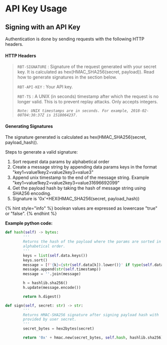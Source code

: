 # API Key Usage

## Signing with an API Key

Authentication is done by sending requests with the following HTTP headers.

#### HTTP Headers

> `RBT-SIGNATURE` : Signature of the request generated with your secret key. It is calculated as hex(HMAC\_SHA256(secret, payload)). Read how to generate signatures in the section below.
>
> `RBT-API-KEY` : Your API key.
>
> `RBT-TS` : A UNIX (in seconds) timestamp after which the request is no longer valid. This is to prevent replay attacks. Only accepts integers.
>
> _`Note: UNIX timestamps are in seconds. For example, 2018-02-08T04:30:37Z is 1518064237.`_

#### Generating Signatures

The signature generated is calculated as hex(HMAC\_SHA256(secret, payload\_hash)).

Steps to generate a valid signature:

1. Sort request data params by alphabetical order
2. Create a message string by appending data params keys in the format "key1=value1key2=value2key3=value3"
3. Append unix timestamp to the end of the message string. Example "key1=value1key2=value2key3=value31696692099"
4. Get the payload hash by taking the hash of message string using SHA256 encoding.
5. Signature is '0x'+HEX(HMAC\_SHA256(secret, payload\_hash))

{% hint style="info" %}
boolean values are expressed as lowercase "true" or "false".
{% endhint %}

**Example python code:**

```python
def hash(self) -> bytes:
        '''
        Returns the hash of the payload where the params are sorted in 
        alphabetical order.
        '''
        keys = list(self.data.keys())
        keys.sort()
        message = [f'{k}={str(self.data[k]).lower()}' if type(self.data[k]) == bool else f'{k}={self.data[k]}' for k in keys]
        message.append(str(self.timestamp))
        message = ''.join(message)

        h = hashlib.sha256()
        h.update(message.encode())

        return h.digest()

def sign(self, secret: str) -> str:
        '''
        Returns HMAC-SHA256 signature after signing payload hash with
        provided by user secret. 
        '''
        secret_bytes = hex2bytes(secret)

        return '0x' + hmac.new(secret_bytes, self.hash, hashlib.sha256).hexdigest()

```
